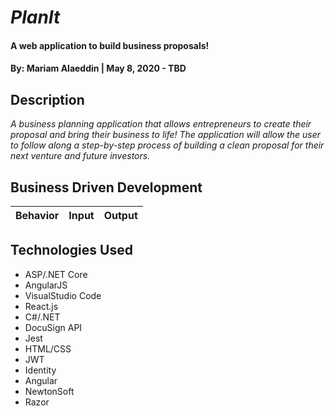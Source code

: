 # _PlanIt_

#### A web application to build business proposals!

#### By: **Mariam Alaeddin** | May 8, 2020 - TBD

## Description

_A business planning application that allows entrepreneurs to create their proposal and bring their business to life!  The application will allow the user to follow along a step-by-step process of building a clean proposal for their next venture and future investors._

## Business Driven Development
| Behavior | Input | Output |
|----------|:-----:|--------|

## **Technologies Used**

* ASP/.NET Core
* AngularJS
* VisualStudio Code
* React.js
* C#/.NET 
* DocuSign API
* Jest
* HTML/CSS
* JWT
* Identity
* Angular
* NewtonSoft
* Razor
